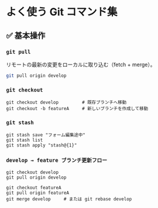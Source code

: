 # よく使う Git コマンド集

## ✅ 基本操作

### `git pull`

リモートの最新の変更をローカルに取り込む（fetch + merge）。

```bash
git pull origin develop
```

### `git checkout`

```
git checkout develop         # 既存ブランチへ移動
git checkout -b featureA     # 新しいブランチを作成して移動
```

### `git stash`

```
git stash save "フォーム編集途中"
git stash list
git stash apply "stash@{1}"
```

### `develop → feature ブランチ更新フロー`

```
git checkout develop
git pull origin develop

git checkout featureA
git pull origin featureA
git merge develop     # または git rebase develop
```

